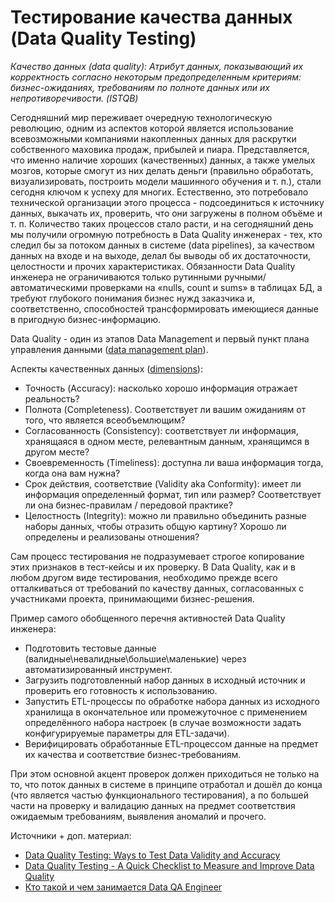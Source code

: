 # Тестирование качества данных (Data Quality Testing)

_Качество данных (data quality): Атрибут данных, показывающий их корректность согласно некоторым предопределенным критериям: бизнес-ожиданиях, требованиям по полноте данных или их непротиворечивости. (ISTQB)_

Сегодняшний мир переживает очередную технологическую революцию, одним из аспектов которой является использование всевозможными компаниями накопленных данных для раскрутки собственного маховика продаж, прибылей и пиара. Представляется, что именно наличие хороших (качественных) данных, а также умелых мозгов, которые смогут из них делать деньги (правильно обработать, визуализировать, построить модели машинного обучения и т. п.), стали сегодня ключом к успеху для многих. Естественно, это потребовало технической организации этого процесса - подсоединиться к источнику данных, выкачать их, проверить, что они загружены в полном объёме и т. п. Количество таких процессов стало расти, и на сегодняшний день мы получили огромную потребность в Data Quality инженерах - тех, кто следил бы за потоком данных в системе (data pipelines), за качеством данных на входе и на выходе, делал бы выводы об их достаточности, целостности и прочих характеристиках. Обязанности Data Quality инженера не ограничиваются только рутинными ручными/автоматическими проверками на «nulls, count и sums» в таблицах БД, а требуют глубокого понимания бизнес нужд заказчика и, соответственно, способностей трансформировать имеющиеся данные в пригодную бизнес-информацию.

Data Quality - один из этапов Data Management и первый пункт плана управления данными ([data management plan](https://dataladder.com/data-quality-management-plan/)).

Аспекты качественных данных ([dimensions](https://smartbridge.com/data-done-right-6-dimensions-of-data-quality/)):

* Точность (Accuracy): насколько хорошо информация отражает реальность?
* Полнота (Completeness). Соответствует ли вашим ожиданиям от того, что является всеобъемлющим?
* Согласованность (Consistency): соответствует ли информация, хранящаяся в одном месте, релевантным данным, хранящимся в другом месте?
* Своевременность (Timeliness): доступна ли ваша информация тогда, когда она вам нужна?
* Срок действия, соответствие (Validity aka Conformity): имеет ли информация определенный формат, тип или размер? Соответствует ли она бизнес-правилам / передовой практике?
* Целостность (Integrity): можно ли правильно объединить разные наборы данных, чтобы отразить общую картину? Хорошо ли определены и реализованы отношения?

Сам процесс тестирования не подразумевает строгое копирование этих признаков в тест-кейсы и их проверку. В Data Quality, как и в любом другом виде тестирования, необходимо прежде всего отталкиваться от требований по качеству данных, согласованных с участниками проекта, принимающими бизнес-решения.

Пример самого обобщенного перечня активностей Data Quality инженера:

* Подготовить тестовые данные (валидные\невалидные\большие\маленькие) через автоматизированный инструмент.
* Загрузить подготовленный набор данных в исходный источник и проверить его готовность к использованию.
* Запустить ETL-процессы по обработке набора данных из исходного хранилища в окончательное или промежуточное с применением определённого набора настроек (в случае возможности задать конфигурируемые параметры для ETL-задачи).
* Верифицировать обработанные ETL-процессом данные на предмет их качества и соответствие бизнес-требованиям.

При этом основной акцент проверок должен приходиться не только на то, что поток данных в системе в принципе отработал и дошёл до конца (что является частью функционального тестирования), а по большей части на проверку и валидацию данных на предмет соответствия ожидаемым требованиям, выявления аномалий и прочего.

Источники + доп. материал:

* [Data Quality Testing: Ways to Test Data Validity and Accuracy](https://lakefs.io/data-quality-testing/)
* [Data Quality Testing - A Quick Checklist to Measure and Improve Data Quality](https://dataladder.com/data-quality-test-checklist/)
* [Кто такой и чем занимается Data QA Engineer](https://habr.com/ru/company/skillfactory/blog/591061/)
